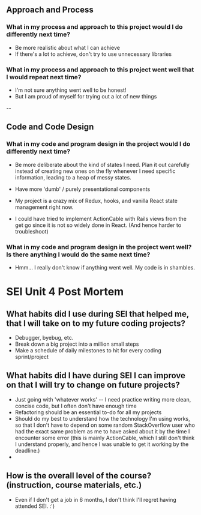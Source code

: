## Approach and Process
### What in my process and approach to this project would I do differently next time?
- Be more realistic about what I can achieve
- If there's a lot to achieve, don't try to use unnecessary libraries

### What in my process and approach to this project went well that I would repeat next time?

- I'm not sure anything went well to be honest!
- But I am proud of myself for trying out a lot of new things

--

## Code and Code Design
### What in my code and program design in the project would I do differently next time?

- Be more deliberate about the kind of states I need. Plan it out carefully instead of creating new ones on the fly whenever I need specific information, leading to a heap of messy states.

- Have more 'dumb' / purely presentational components

- My project is a crazy mix of Redux, hooks, and vanilla React state management right now.

- I could have tried to implement ActionCable with Rails views from the get go since it is not so widely done in React. (And hence harder to troubleshoot)


### What in my code and program design in the project went well? Is there anything I would do the same next time?

- Hmm... I really don't know if anything went well. My code is in shambles.


# SEI Unit 4 Post Mortem

## What habits did I use during SEI that helped me, that I will take on to my future coding projects?

- Debugger, byebug, etc. 
- Break down a big project into a million small steps
- Make a schedule of daily milestones to hit for every coding sprint/project

## What habits did I have during SEI I can improve on that I will try to change on future projects?

- Just going with 'whatever works' -- I need practice writing more clean, concise code, but I often don't have enough time
- Refactoring should be an essential to-do for all my projects
- Should do my best to understand how the technology I'm using works, so that I don't have to depend on some random StackOverflow user who had the exact same problem as me to have asked about it by the time I encounter some error (this is mainly ActionCable, which I still don't think I understand properly, and hence I was unable to get it working by the deadline.)
- 

## How is the overall level of the course? (instruction, course materials, etc.)

- Even if I don't get a job in 6 months, I don't think I'll regret having attended SEI. :') 